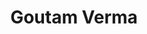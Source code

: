 ---
title: Goutam Verma
layout: fellow
img: https://avatars.githubusercontent.com/u/66783850?v=4
location: Indore, IN
email: x@x.x
linkedin: xx
twitter: xx
github: xx
description: xx
university: xx
interests: xx
programming-languages: xx
---